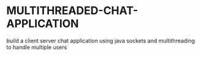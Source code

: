 # MULTITHREADED-CHAT-APPLICATION
build a client server chat application using java sockets and multithreading to handle multiple users
